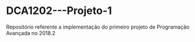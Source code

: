 # DCA1202---Projeto-1
Repositório referente a implementação do primeiro projeto de Programação Avançada no 2018.2
